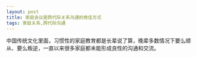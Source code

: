 ```yaml
---
layout: post
title: 家庭会议是跨代际关系沟通的绝佳方式
tags: 家庭关系,跨代际沟通
---
```


中国传统文化里面，习惯性的家庭教育都是长辈说了算，晚辈多数情况下要么顺从、要么叛逆，一直以来很多家庭都未能形成良性的沟通和交流。


